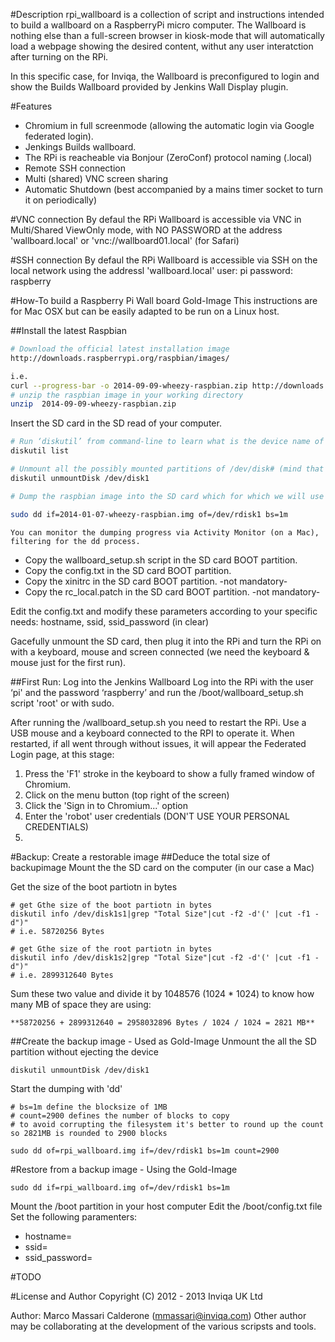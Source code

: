 #Description
rpi_wallboard is a collection of script and instructions intended to build a wallboard on a RaspberryPi micro computer.
The Wallboard is nothing else than a full-screen browser in kiosk-mode that will automatically load a webpage showing the desired content, withut any user interatction after turning on the RPi.

In this specific case, for Inviqa, the Wallboard is preconfigured to login and show the Builds Wallboard provided by Jenkins Wall Display plugin.

#Features
- Chromium in full screenmode (allowing the automatic login via Google federated login). 
- Jenkings Builds wallboard.
- The RPi is reacheable via Bonjour (ZeroConf) protocol naming (.local)
- Remote SSH connection
- Multi (shared) VNC screen sharing
- Automatic Shutdown (best accompanied by a mains timer socket to turn it on periodically)

#VNC connection
By defaul the RPi Wallboard is accessible via VNC in Multi/Shared ViewOnly mode, with NO PASSWORD at the address 'wallboard.local' or 'vnc://wallboard01.local' (for Safari)

#SSH connection
By defaul the RPi Wallboard is accessible via SSH on the local network using the addressl 'wallboard.local'
user: pi
password: raspberry

#How-To build a Raspberry Pi Wall board Gold-Image
This instructions are for Mac OSX but can be easily adapted to be run on a Linux host.

##Install the latest Raspbian

```bash
# Download the official latest installation image
http://downloads.raspberrypi.org/raspbian/images/

i.e.
curl --progress-bar -o 2014-09-09-wheezy-raspbian.zip http://downloads.raspberrypi.org/raspbian/images/raspbian-2014-09-12/2014-09-09-wheezy-raspbian.zip
# unzip the raspbian image in your working directory
unzip  2014-09-09-wheezy-raspbian.zip
```
Insert the SD card in the SD read of your computer.
```bash
# Run ‘diskutil’ from command-line to learn what is the device name of the SD card (which we assume is ‘/dev/disk1’) and it’s partitions.
diskutil list

# Unmount all the possibly mounted partitions of /dev/disk# (mind that the disk won’t be ejected)
diskutil unmountDisk /dev/disk1

# Dump the raspbian image into the SD card which for which we will use the RAW interface ‘/dev/rdisk1’ so that the dump will be quite fast

sudo dd if=2014-01-07-wheezy-raspbian.img of=/dev/rdisk1 bs=1m
```

```
You can monitor the dumping progress via Activity Monitor (on a Mac), filtering for the dd process.
```
* Copy the wallboard_setup.sh script in the SD card BOOT partition.
* Copy the config.txt in the SD card BOOT partition.
* Copy the xinitrc in the SD card BOOT partition. -not mandatory-
* Copy the rc_local.patch in the SD card BOOT partition. -not mandatory-

Edit the config.txt and modify these parameters according to your specific needs:
hostname, ssid, ssid_password (in clear)

Gacefully unmount the SD card, then plug it into the RPi and turn the RPi on with a keyboard, mouse and screen connected (we need the keyboard & mouse just for the first run).


##First Run: Log into the Jenkins Wallboard
Log into the RPi with the user ‘pi' and the password ‘raspberry’ and run the /boot/wallboard_setup.sh script 'root' or with sudo.

After running the /wallboard_setup.sh you need to restart the RPi.
Use a USB mouse and a keyboard connected to the RPI to operate it.
When restarted, if all went through without issues, it will appear the Federated Login page, at this stage:

1. Press the 'F1' stroke in the keyboard to show a fully framed window of Chromium.
2. Click on the menu button (top right of the screen)
3. Click the 'Sign in to Chromium...' option
4. Enter the 'robot' user credentials (DON'T USE YOUR PERSONAL CREDENTIALS)
5. 

#Backup: Create a restorable image
##Deduce the total size of backupimage
Mount the the SD card on the computer (in our case a Mac)

Get the size of the boot partiotn in bytes
```
# get Gthe size of the boot partiotn in bytes
diskutil info /dev/disk1s1|grep "Total Size"|cut -f2 -d'(' |cut -f1 -d")"
# i.e. 58720256 Bytes

# get Gthe size of the root partiotn in bytes
diskutil info /dev/disk1s2|grep "Total Size"|cut -f2 -d'(' |cut -f1 -d")"
# i.e. 2899312640 Bytes
```
Sum these two value and divide it by 1048576 (1024 * 1024) to know how many MB of space they are using:
```
**58720256 + 2899312640 = 2958032896 Bytes / 1024 / 1024 = 2821 MB**
```

##Create the backup image - Used as Gold-Image
Unmount the all the SD partition without ejecting the device
```
diskutil unmountDisk /dev/disk1
```
Start the dumping with 'dd'
```
# bs=1m define the blocksize of 1MB
# count=2900 defines the number of blocks to copy
# to avoid corrupting the filesystem it's better to round up the count so 2821MB is rounded to 2900 blocks

sudo dd of=rpi_wallboard.img if=/dev/rdisk1 bs=1m count=2900
```

#Restore from a backup image - Using the Gold-Image
```
sudo dd if=rpi_wallboard.img of=/dev/rdisk1 bs=1m
```
Mount the /boot partition in your host computer
Edit the /boot/config.txt file
Set the following paramenters:
* hostname=
* ssid=
* ssid_password=

#TODO

#License and Author
Copyright (C) 2012 - 2013 Inviqa UK Ltd

Author: Marco Massari Calderone (mmassari@inviqa.com)
Other author may be collaborating at the development of the various scripsts and tools.

